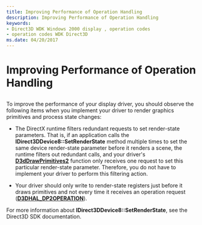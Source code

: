```yaml
---
title: Improving Performance of Operation Handling
description: Improving Performance of Operation Handling
keywords:
- Direct3D WDK Windows 2000 display , operation codes
- operation codes WDK Direct3D
ms.date: 04/20/2017
---
```


# Improving Performance of Operation Handling


## <span id="ddk_improving_performance_of_operation_handling_gg"></span><span id="DDK_IMPROVING_PERFORMANCE_OF_OPERATION_HANDLING_GG"></span>


To improve the performance of your display driver, you should observe the following items when you implement your driver to render graphics primitives and process state changes:

-   The DirectX runtime filters redundant requests to set render-state parameters. That is, if an application calls the **IDirect3DDevice8::SetRenderState** method multiple times to set the same device render-state parameter before it renders a scene, the runtime filters out redundant calls, and your driver's [**D3dDrawPrimitives2**](/windows-hardware/drivers/ddi/d3dhal/nc-d3dhal-lpd3dhal_drawprimitives2cb) function only receives one request to set this particular render-state parameter. Therefore, you do not have to implement your driver to perform this filtering action.

-   Your driver should only write to render-state registers just before it draws primitives and not every time it receives an operation request ([**D3DHAL\_DP2OPERATION**](/windows-hardware/drivers/ddi/d3dhal/ne-d3dhal-_d3dhal_dp2operation)).

For more information about **IDirect3DDevice8::SetRenderState**, see the Direct3D SDK documentation.

 

